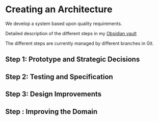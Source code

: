 # Creating an Architecture

We develop a system based upon quality requirements.

Detailed description of the different steps in my [Obsidian vault](obsidian://ZorgObsidian/Creating%20a%20Cross-Platform%20GUI.md)

The different steps are currently managed by different branches in Git.

## Step 1: Prototype and Strategic Decisions

## Step 2: Testing and Specification

## Step 3: Design Improvements

## Step : Improving the Domain
